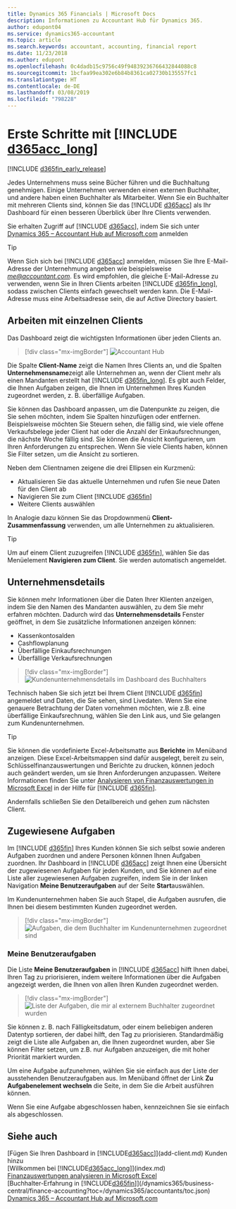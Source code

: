 ```yaml
---
title: Dynamics 365 Financials | Microsoft Docs
description: Informationen zu Accountant Hub für Dynamics 365.
author: edupont04
ms.service: dynamics365-accountant
ms.topic: article
ms.search.keywords: accountant, accounting, financial report
ms.date: 11/23/2018
ms.author: edupont
ms.openlocfilehash: 0c4dadb15c9756c49f94839236766432844088c8
ms.sourcegitcommit: 1bcfaa99ea302e6b84b8361ca02730b135557fc1
ms.translationtype: HT
ms.contentlocale: de-DE
ms.lasthandoff: 03/08/2019
ms.locfileid: "798228"
---
```

# <a name="get-started-with-include-d365acclongincludesd365acclongmdmd"></a>Erste Schritte mit [!INCLUDE [d365acc_long](includes/d365acc_long_md.md)]
[!INCLUDE [d365fin_early_release](includes/d365fin_early_release.md.md)]

Jedes Unternehmens muss seine Bücher führen und die Buchhaltung genehmigen. Einige Unternehmen verwenden einen externen Buchhalter, und andere haben einen Buchhalter als Mitarbeiter. Wenn Sie ein Buchhalter mit mehreren Clients sind, können Sie das [!INCLUDE [d365acc](includes/d365acc_md.md)] als Ihr Dashboard für einen besseren Überblick über Ihre Clients verwenden.  

Sie erhalten Zugriff auf [!INCLUDE [d365acc](includes/d365acc_md.md)], indem Sie sich unter [Dynamics 365 – Accountant Hub auf Microsoft.com](https://www.microsoft.com/en-us/dynamics365/financial-insights-for-accountants) anmelden  

> [!TIP]
>  Wenn Sich sich bei [!INCLUDE [d365acc](includes/d365acc_md.md)] anmelden, müssen Sie Ihre E-Mail-Adresse der Unternehmung angeben wie beispielsweise <em>me@accountant.com</em>. Es wird empfohlen, die gleiche E-Mail-Adresse zu verwenden, wenn Sie in Ihren Clients arbeiten [!INCLUDE [d365fin_long](includes/d365fin_long_md.md)], sodass zwischen Clients einfach gewechselt werden kann. Die E-Mail-Adresse muss eine Arbeitsadresse sein, die auf Active Directory basiert.

## <a name="working-with-individual-clients"></a>Arbeiten mit einzelnen Clients
Das Dashboard zeigt die wichtigsten Informationen über jeden Clients an.  

> [!div class="mx-imgBorder"]
> ![Accountant Hub](./media/accountant-get-started/accountant-dashboard.png)

Die Spalte **Client-Name** zeigt die Namen Ihres Clients an, und die Spalten **Unternehmensname**zeigt alle Unternehmen an, wenn der Client mehr als einen Mandanten erstellt hat [!INCLUDE [d365fin_long](includes/d365fin_long_md.md)]. Es gibt auch Felder, die Ihnen Aufgaben zeigen, die Ihnen im Unternehmen Ihres Kunden zugeordnet werden, z. B. überfällige Aufgaben.  

Sie können das Dashboard anpassen, um die Datenpunkte zu zeigen, die Sie sehen möchten, indem Sie Spalten hinzufügen oder entfernen. Beispielsweise möchten Sie Steuern sehen, die fällig sind, wie viele offene Verkaufsbelege jeder Client hat oder die Anzahl der Einkaufsrechnungen, die nächste Woche fällig sind. Sie können die Ansicht konfigurieren, um Ihren Anforderungen zu entsprechen. Wenn Sie viele Clients haben, können Sie Filter setzen, um die Ansicht zu sortieren.  

Neben dem Clientnamen zeigene die drei Ellipsen ein Kurzmenü:

- Aktualisieren Sie das aktuelle Unternehmen und rufen Sie neue Daten für den Client ab  
- Navigieren Sie zum Client [!INCLUDE [d365fin](includes/d365fin_md.md)]  
- Weitere Clients auswählen  

In Analogie dazu können Sie das Dropdownmenü **Client-Zusammenfassung** verwenden, um alle Unternehmen zu aktualisieren.  

> [!TIP]
>  Um auf einem Client zuzugreifen [!INCLUDE [d365fin](includes/d365fin_md.md)], wählen Sie das Menüelement **Navigieren zum Client**. Sie werden automatisch angemeldet.

## <a name="company-details"></a>Unternehmensdetails
Sie können mehr Informationen über die Daten Ihrer Klienten anzeigen, indem Sie den Namen des Mandanten auswählen, zu dem Sie mehr erfahren möchten. Dadurch wird das **Unternehmensdetails** Fenster geöffnet, in dem Sie zusätzliche Informationen anzeigen können:  

* Kassenkontosalden  
* Cashflowplanung  
* Überfällige Einkaufsrechnungen  
* Überfällige Verkaufsrechnungen  

> [!div class="mx-imgBorder"]
> ![Kundenunternehmensdetails im Dashboard des Buchhalters](./media/accountant-get-started/accountant-company-details.png)

Technisch haben Sie sich jetzt bei Ihrem Client [!INCLUDE [d365fin](includes/d365fin_md.md)] angemeldet und Daten, die Sie sehen, sind Livedaten. Wenn Sie eine genauere Betrachtung der Daten vornehmen möchten, wie z.B. eine überfällige Einkaufsrechnung, wählen Sie den Link aus, und Sie gelangen zum Kundenunternehmen.  

> [!TIP]
> Sie können die vordefinierte Excel-Arbeitsmatte aus **Berichte** im Menüband anzeigen. Diese Excel-Arbeitsmappen sind dafür ausgelegt, bereit zu sein, Schlüsselfinanzauswertungen und Berichte zu drucken, können jedoch auch geändert werden, um sie Ihren Anforderungen anzupassen. Weitere Informationen finden Sie unter [Analysieren von Finanzauswertungen in Microsoft Excel](/dynamics365/business-central/finance-analyze-excel?toc=/dynamics365/accountants/toc.json) in der Hilfe für [!INCLUDE [d365fin](includes/d365fin_md.md)].  

Andernfalls schließen Sie den Detailbereich und gehen zum nächsten Client.  

## <a name="assigned-tasks"></a>Zugewiesene Aufgaben
Im [!INCLUDE [d365fin](includes/d365fin_md.md)] Ihres Kunden können Sie sich selbst sowie anderen Aufgaben zuordnen und andere Personen können Ihnen Aufgaben zuordnen. Ihr Dashboard in [!INCLUDE [d365acc](includes/d365acc_md.md)] zeigt Ihnen eine Übersicht der zugewiesenen Aufgaben für jeden Kunden, und Sie können auf eine Liste aller zugewiesenen Aufgaben zugreifen, indem Sie in der linken Navigation **Meine Benutzeraufgaben** auf der Seite **Start**auswählen.  

Im Kundenunternehmen haben Sie auch Stapel, die Aufgaben ausrufen, die Ihnen bei diesem bestimmten Kunden zugeordnet werden.

> [!div class="mx-imgBorder"]
> ![Aufgaben, die dem Buchhalter im Kundenunternehmen zugeordnet sind](./media/accountant-get-started/accountant-company-details-tasks.png)

### <a name="my-user-tasks"></a>Meine Benutzeraufgaben
Die Liste **Meine Benutzeraufgaben** in [!INCLUDE [d365acc](includes/d365acc_md.md)] hilft Ihnen dabei, Ihren Tag zu priorisieren, indem weitere Informationen über die Aufgaben angezeigt werden, die Ihnen von allen Ihren Kunden zugeordnet werden.  

> [!div class="mx-imgBorder"]
> ![Liste der Aufgaben, die mir al externem Buchhalter zugeordnet wurden](./media/accountant-get-started/accountant-tasklist.png)

Sie können z. B. nach Fälligkeitsdatum, oder einem beliebigen anderen Datentyp sortieren, der dabei hilft, den Tag zu priorisieren. Standardmäßig zeigt die Liste alle Aufgaben an, die Ihnen zugeordnet wurden, aber Sie können Filter setzen, um z.B. nur Aufgaben anzuzeigen, die mit hoher Priorität markiert wurden.

Um eine Aufgabe aufzunehmen, wählen Sie sie einfach aus der Liste der ausstehenden Benutzeraufgaben aus. Im Menüband öffnet der Link **Zu Aufgabenelement wechseln** die Seite, in dem Sie die Arbeit ausführen können.  

Wenn Sie eine Aufgabe abgeschlossen haben, kennzeichnen Sie sie einfach als abgeschlossen.  

## <a name="see-also"></a>Siehe auch

[Fügen Sie Ihren Dashboard in [!INCLUDE[d365acc](includes/d365acc_md.md)]](add-client.md) Kunden hinzu  
[Willkommen bei [!INCLUDE[d365acc_long](includes/d365acc_long_md.md)]](index.md)  
[Finanzauswertungen analysieren in Microsoft Excel](/dynamics365/business-central/finance-analyze-excel?toc=/dynamics365/accountants/toc.json)  
[Buchhalter-Erfahrung in [!INCLUDE[d365fin](includes/d365fin_md.md)]](/dynamics365/business-central/finance-accounting?toc=/dynamics365/accountants/toc.json)  
[Dynamics 365 – Accountant Hub auf Microsoft.com](https://www.microsoft.com/en-us/dynamics365/financial-insights-for-accountants)  
